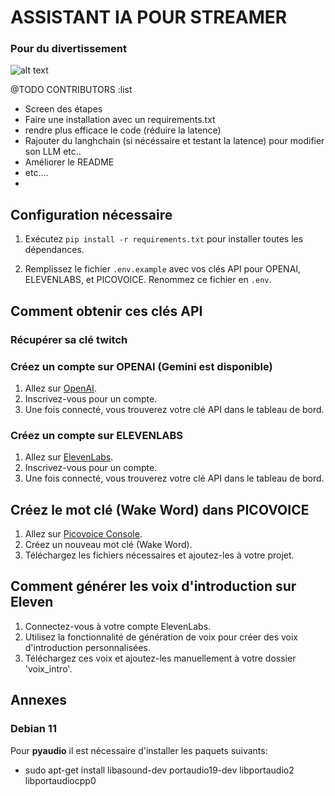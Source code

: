 # ASSISTANT IA POUR STREAMER
### Pour du divertissement
![alt text](https://raw.githubusercontent.com/anisayari/AIAssitantStreamer/main/assets/topic.png)

@TODO CONTRIBUTORS :list 
- Screen des étapes
- Faire une installation avec un requirements.txt
- rendre plus efficace le code (réduire la latence)
- Rajouter du langhchain (si nécéssaire et testant la latence) pour modifier son LLM etc..
- Améliorer le README
- etc....
- 
## Configuration nécessaire

1. Exécutez `pip install -r requirements.txt` pour installer toutes les dépendances.

2. Remplissez le fichier `.env.example` avec vos clés API pour OPENAI, ELEVENLABS, et PICOVOICE. Renommez ce fichier en `.env`.

## Comment obtenir ces clés API

### Récupérer sa clé twitch



### Créez un compte sur OPENAI (Gemini est disponible)

1. Allez sur [OpenAI](https://www.openai.com/).
2. Inscrivez-vous pour un compte.
3. Une fois connecté, vous trouverez votre clé API dans le tableau de bord.

### Créez un compte sur ELEVENLABS

1. Allez sur [ElevenLabs](https://beta.elevenlabs.io/).
2. Inscrivez-vous pour un compte.
3. Une fois connecté, vous trouverez votre clé API dans le tableau de bord.

## Créez le mot clé (Wake Word) dans PICOVOICE

1. Allez sur [Picovoice Console](https://console.picovoice.ai/).
2. Créez un nouveau mot clé (Wake Word).
3. Téléchargez les fichiers nécessaires et ajoutez-les à votre projet.

## Comment générer les voix d'introduction sur Eleven

1. Connectez-vous à votre compte ElevenLabs.
2. Utilisez la fonctionnalité de génération de voix pour créer des voix d'introduction personnalisées.
3. Téléchargez ces voix et ajoutez-les manuellement à votre dossier 'voix_intro'.

## Annexes

### Debian 11

Pour **pyaudio** il est nécessaire d'installer les paquets suivants:

* sudo apt-get install libasound-dev portaudio19-dev libportaudio2 libportaudiocpp0
